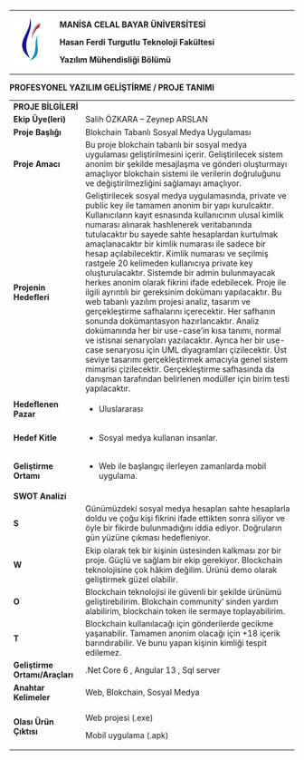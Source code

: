 <table>
<colgroup>
<col style="width: 16%" />
<col style="width: 83%" />
</colgroup>
<tbody>
<tr class="odd">
<td><img src="./media/image1.png"
style="width:0.91667in;height:0.91667in" /></td>
<td><p><strong>MANİSA CELAL BAYAR ÜNİVERSİTESİ</strong></p>
<p><strong>Hasan Ferdi Turgutlu Teknoloji Fakültesi</strong></p>
<p><strong>Yazılım Mühendisliği Bölümü</strong></p></td>
</tr>
</tbody>
</table>

**PROFESYONEL YAZILIM GELİŞTİRME / PROJE TANIMI**

<table>
<colgroup>
<col style="width: 25%" />
<col style="width: 74%" />
</colgroup>
<tbody>
<tr class="odd">
<td colspan="2"><strong>PROJE BİLGİLERİ</strong></td>
</tr>
<tr class="even">
<td><strong>Ekip Üye(leri)</strong></td>
<td>Salih ÖZKARA – Zeynep ARSLAN</td>
</tr>
<tr class="odd">
<td><strong>Proje Başlığı</strong></td>
<td>Blokchain Tabanlı Sosyal Medya Uygulaması</td>
</tr>
<tr class="even">
<td><strong>Proje Amacı</strong></td>
<td>Bu proje blokchain tabanlı bir sosyal medya uygulaması
geliştirilmesini içerir. Geliştirilecek sistem anonim bir şekilde
mesajlaşma ve gönderi oluşturmayı amaçlıyor blokchain sistemi ile
verilerin doğruluğunu ve değiştirilmezliğini sağlamayı amaçlıyor.</td>
</tr>
<tr class="odd">
<td><strong>Projenin Hedefleri</strong></td>
<td>Geliştirilecek sosyal medya uygulamasında, private ve public key ile
tamamen anonim bir yapı kurulcaktır. Kullanıcıların kayıt esnasında
kullanıcının ulusal kimlik numarası alınarak hashlenerek veritabanında
tutulacaktır bu sayede sahte hesaplardan kurtulmak amaçlanacaktır bir
kimlik numarası ile sadece bir hesap açılabilecektir. Kimlik numarası ve
seçilmiş rastgele 20 kelimeden kullanıcıya private key oluşturulacaktır.
Sistemde bir admin bulunmayacak herkes anonim olarak fikrini ifade
edebilecek. Proje ile ilgili ayrıntılı bir gereksinim dokümanı
yapılacaktır. Bu web tabanlı yazılım projesi analiz, tasarım ve
gerçekleştirme safhalarını içerecektir. Her safhanın sonunda
dokümantasyon hazırlancaktır. Analiz dokümanında her bir use-case’in
kısa tanımı, normal ve istisnai senaryoları yazılacaktır. Ayrıca her bir
use-case senaryosu için UML diyagramları çizilecektir. Üst seviye
tasarımı gerçekleştirmek amacıyla genel sistem mimarisi çizilecektir.
Gerçekleştirme safhasında da danışman tarafından belirlenen modüller
için birim testi yapılacaktır.</td>
</tr>
<tr class="even">
<td><strong>Hedeflenen Pazar</strong></td>
<td><ul>
<li><p>Uluslararası</p></li>
</ul></td>
</tr>
<tr class="odd">
<td><strong>Hedef Kitle</strong></td>
<td><ul>
<li><p>Sosyal medya kullanan insanlar.</p></li>
</ul></td>
</tr>
<tr class="even">
<td><strong>Geliştirme Ortamı</strong></td>
<td><ul>
<li><p>Web ile başlangıç ilerleyen zamanlarda mobil uygulama.</p></li>
</ul></td>
</tr>
<tr class="odd">
<td colspan="2"><strong>SWOT Analizi</strong></td>
</tr>
<tr class="even">
<td><strong>S</strong></td>
<td>Günümüzdeki sosyal medya hesapları sahte hesaplarla doldu ve çoğu
kişi fikrini ifade ettikten sonra siliyor ve öyle bir fikirde
bulunmadığını iddia ediyor. Doğruların gün yüzüne çıkması
hedefleniyor.</td>
</tr>
<tr class="odd">
<td><strong>W</strong></td>
<td>Ekip olarak tek bir kişinin üstesinden kalkması zor bir proje. Güçlü
ve sağlam bir ekip gerekiyor. Blockchain teknolojisine çok hâkim
değilim. Ürünü demo olarak geliştirmek güzel olabilir.</td>
</tr>
<tr class="even">
<td><strong>O</strong></td>
<td>Blockchain teknolojisi ile güvenli bir şekilde ürünümü
geliştirebilirim. Blokchain community’ sinden yardım alabilirim,
blockchain token ile sermaye toplayabilirim.</td>
</tr>
<tr class="odd">
<td><strong>T</strong></td>
<td>Blockchain kullanılacağı için gönderilerde gecikme yaşanabilir.
Tamamen anonim olacağı için +18 içerik barındırabilir. Ve bunu yapan
kişinin kimliği tespit edilemez.</td>
</tr>
<tr class="even">
<td><strong>Geliştirme Ortamı/Araçları</strong></td>
<td>.Net Core 6 , Angular 13 , Sql server</td>
</tr>
<tr class="odd">
<td><strong>Anahtar Kelimeler</strong></td>
<td>Web, Blokchain, Sosyal Medya</td>
</tr>
<tr class="even">
<td><strong>Olası Ürün Çıktısı</strong></td>
<td><p>Web projesi (.exe)</p>
<p>Mobil uygulama (.apk)</p></td>
